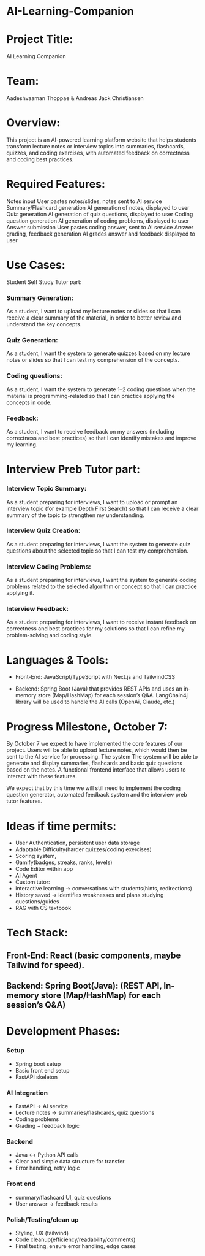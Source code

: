 # AI-Learning-Companion

# Project Title:
AI Learning Companion
# Team:
​​Aadeshvaaman Thoppae & Andreas Jack Christiansen
# Overview:
This project is an AI-powered learning platform website that helps students transform lecture notes or interview topics into summaries, flashcards, quizzes, and coding exercises, with automated feedback on correctness and coding best practices.
# Required Features:
Notes input 
User pastes notes/slides, notes sent to AI service
Summary/Flashcard generation
AI generation of notes, displayed to user
Quiz generation
AI generation of quiz questions, displayed to user
Coding question generation
AI generation of coding problems, displayed to user
Answer submission
User pastes coding answer, sent to AI service
Answer grading, feedback generation
AI grades answer and feedback displayed to user
# Use Cases:
Student Self Study Tutor part:
### Summary Generation:
As a student, I want to upload my lecture notes or slides so that I can receive a clear summary of the material, in order to better review and understand the key concepts.
### Quiz Generation:
As a student, I want the system to generate quizzes based on my lecture notes or slides so that I can test my comprehension of the concepts.
### Coding questions:
As a student, I want the system to generate 1–2 coding questions when the material is programming-related so that I can practice applying the concepts in code.
### Feedback:
As a student, I want to receive feedback on my answers (including correctness and best practices) so that I can identify mistakes and improve my learning.

# Interview Preb Tutor part:
### Interview Topic Summary:
As a student preparing for interviews, I want to upload or prompt an interview topic (for example Depth First Search) so that I can receive a clear summary of the topic to strengthen my understanding.
### Interview Quiz Creation:	
As a student preparing for interviews, I want the system to generate quiz questions about the selected topic so that I can test my comprehension.
### Interview Coding Problems:
As a student preparing for interviews, I want the system to generate coding problems related to the selected algorithm or concept so that I can practice applying it.
### Interview Feedback:
As a student preparing for interviews, I want to receive instant feedback on correctness and best practices for my solutions so that I can refine my problem-solving and coding style.
# Languages & Tools:
- Front-End: JavaScript/TypeScript with Next.js and TailwindCSS

- Backend:  Spring Boot (Java) that provides REST APIs and uses an in-memory store (Map/HashMap) for each session’s Q&A. LangChain4j library will be used to handle the AI calls (OpenAi, Claude, etc.)
# Progress Milestone, October 7:
By October 7 we expect to have implemented the core features of our project. 
Users will be able to upload lecture notes, which would then be sent to the AI service for processing. The system 
The system will be able to generate and display summaries, flashcards and basic quiz questions based on the notes.
A functional frontend interface that allows users to interact with these features.

We expect that by this time we will still need to implement the coding question generator, automated feedback system and the interview preb tutor features.

# Ideas if time permits: 
- User Authentication, persistent user data storage
- Adaptable Difficulty(harder quizzes/coding exercises)
- Scoring system, 
- Gamify(badges, streaks, ranks, levels)
- Code Editor within app
- AI Agent
- Custom tutor: 
- interactive learning -> conversations with students(hints, redirections)
- History saved -> identifies weaknesses and plans studying questions/guides
- RAG with CS textbook

# Tech Stack:
## Front-End: React (basic components, maybe Tailwind for speed).
## Backend:  Spring Boot(Java): (REST API, In-memory store (Map/HashMap) for each session’s Q&A)


# Development Phases:
### Setup
- Spring boot setup
- Basic front end setup
- FastAPI skeleton
### AI Integration
- FastAPI -> AI service
- Lecture notes -> summaries/flashcards, quiz questions
- Coding problems
- Grading + feedback logic
### Backend
- Java <-> Python API calls
- Clear and simple data structure for transfer 
- Error handling, retry logic
### Front end
- summary/flashcard UI, quiz questions 
- User answer -> feedback results
### Polish/Testing/clean up
- Styling, UX (tailwind)
- Code cleanup(efficiency/readability/comments)
- Final testing, ensure error handling, edge cases
